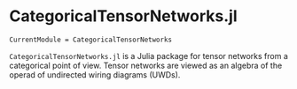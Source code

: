 # CategoricalTensorNetworks.jl

```@meta
CurrentModule = CategoricalTensorNetworks
```

`CategoricalTensorNetworks.jl` is a Julia package for tensor networks from a
categorical point of view. Tensor networks are viewed as an algebra of the
operad of undirected wiring diagrams (UWDs).
